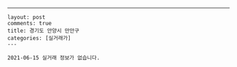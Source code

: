 ---
    layout: post
    comments: true
    title: 경기도 안양시 만안구
    categories: [실거래가]
    ---

    2021-06-15 실거래 정보가 없습니다.

    